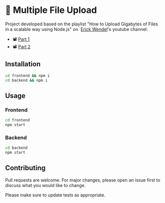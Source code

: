 # 📁 Multiple File Upload 

Project developed based on the playlist "How to Upload Gigabytes of Files in a scalable way using Node.js" on ´[Erick Wendel](https://github.com/ErickWendel)'s youtube channel: 
* 📽 [Part 1](https://www.youtube.com/watch?v=OG_qqYzcfFk) 
* 📽 [Part 2](https://www.youtube.com/watch?v=QRhoGbnEs78) 
 
## Installation

```bash
cd frontend && npm i
cd backend && npm i
```

## Usage
### Frontend
```bash
cd frontend
npm start
```
### Backend
```bash
cd backend
npm start
```

## Contributing
Pull requests are welcome. For major changes, please open an issue first to discuss what you would like to change.

Please make sure to update tests as appropriate.
